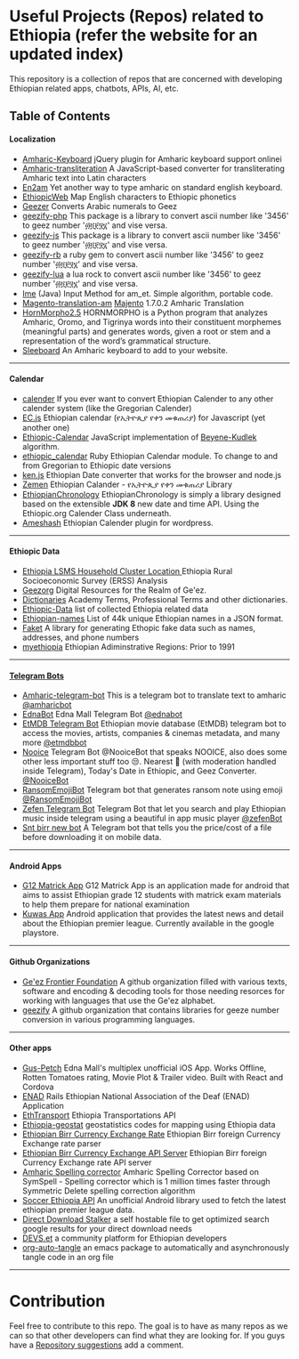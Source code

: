 # Useful Projects (Repos) related to Ethiopia (refer the website for an updated index)

This repository is a collection of repos that are concerned with developing Ethiopian related apps, chatbots, APIs, AI, etc.

## Table of Contents

#### [](#localization)Localization

- [Amharic-Keyboard](https://github.com/dawityise/Amharic-Keyboard) jQuery plugin for Amharic keyboard support onlinei
- [Amharic-transliteration](https://github.com/dohliam/amharic-transliteration) A JavaScript-based converter for transliterating Amharic text into Latin characters
- [En2am](https://github.com/misgeatgit/en2am) Yet another way to type amharic on standard english keyboard.
- [EthiopicWeb](https://github.com/tedinega/EthiopicWeb) Map English characters to Ethiopic phonetics
- [Geezer](https://github.com/moe-szyslak/Geezer) Converts Arabic numerals to Geez
- [geezify-php](https://github.com/geezify/geezify-php) This package is a library to convert ascii number like '3456' to geez number '፴፬፻፶፮' and vise versa.
- [geezify-js](https://github.com/geezify/geezify-js) This package is a library to convert ascii number like '3456' to geez number '፴፬፻፶፮' and vise versa.
- [geezify-rb](https://github.com/yilkalargaw/Geezify-rb.git) a ruby gem to convert ascii number like '3456' to geez number '፴፬፻፶፮' and vise versa.
- [geezify-lua](https://github.com/yilkalargaw/geezify-lua) a lua rock to convert ascii number like '3456' to geez number '፴፬፻፶፮' and vise versa.
- [Ime](https://github.com/menzew/input-method-editor-for-am_ET) (Java) Input Method for am_et. Simple algorithm, portable code.
- [Magento-translation-am](https://github.com/admasethiopia/magento-translation-am) [Majento](https://magento.com/) 1.7.0.2 Amharic Translation
- [HornMorpho2.5](https://github.com/adamsamson/HornMorpho2.5) HORNMORPHO is a Python program that analyzes Amharic, Oromo, and Tigrinya words into their constituent morphemes (meaningful parts) and generates words, given a root or stem and a representation of the word’s grammatical structure.
- [Sleeboard](https://github.com/sleeboard/sleeboard) An Amharic keyboard to add to your website.

---

#### [](#calendar)Calendar

- [calender](https://github.com/andegna/calender) If you ever want to convert Ethiopian Calender to any other calender system (like the Gregorian Calender)
- [EC.js](https://github.com/b3rew/EC.Js) Ethiopian calendar (የኢትዮጲያ የቀን መቁጠሪያ) for Javascript (yet another one)
- [Ethiopic-Calendar](https://github.com/moe-szyslak/Ethiopic-Calendar) JavaScript implementation of [Beyene-Kudlek](http://geez.org/Calendars/) algorithm.
- [ethiopic_calendar](https://github.com/vtprepo/ethiopic_calendar) Ruby Ethiopian Calendar module. To change to and from Gregorian to Ethiopic date versions
- [ken.js](https://github.com/Miqe/ken.js) Ethiopian Date converter that works for the browser and node.js
- [Zemen](https://github.com/m3hari/zemen) Ethiopian Calander - የኢትዮጲያ የቀን መቁጠሪያ Library
- [EthiopianChronology](https://github.com/andegna/EthiopianChronology) EthiopianChronology is simply a library designed based on the extensible **JDK 8** new date and time API. Using the Ethiopic.org Calender Class underneath.
- [Ameshash](https://github.com/askual/ameshash) Ethiopian Calender plugin for wordpress.

---

#### [](#ethiopic-data)Ethiopic Data

- [Ethiopia LSMS Household Cluster Location ](https://github.com/tessam30/Ethiopia) Ethiopia Rural Socioeconomic Survey (ERSS) Analysis
- [Geezorg](https://github.com/geezorg) Digital Resources for the Realm of Ge'ez.
- [Dictionaries](https://github.com/admasethiopia/dictionaries) Academy Terms, Professional Terms and other dictionaries.
- [Ethiopic-Data](https://github.com/b3rew/ethiopic-data) list of collected Ethiopia related data
- [Ethiopian-names](https://github.com/yonihahasis/ethiopian-names) List of 44k unique Ethiopian names in a JSON format.
- [Faket](https://github.com/m3hari/faket) A library for generating Ethopic fake data such as names, addresses, and phone numbers
- [myethiopia](https://github.com/myethiopia/Ethiopia) Ethiopian Adiminstrative Regions: Prior to 1991

---

#### [](#telegram-bots)[Telegram Bots](https://telegram.org/)

- [Amharic-telegram-bot](https://github.com/nathenapse/Amharic-telegram-bot) This is a telegram bot to translate text to amharic [@amharicbot](https://telegram.me/AmharicBot)
- [EdnaBot](https://github.com/ntgx/EdnaBot) Edna Mall Telegram Bot [@ednabot](https://telegram.me/EdnaBot)
- [EtMDB Telegram Bot](https://github.com/etmdb/telegrambot) Ethiopian movie database (EtMDB) telegram bot to access the movies, artists, companies & cinemas metadata, and many more [@etmdbbot](https://telegram.me/etmdb)
- [Nooice](https://github.com/moe-szyslak/Nooice) Telegram Bot @NooiceBot that speaks NOOICE, also does some other less important stuff too 😒. Nearest 🏧 (with moderation handled inside Telegram), Today's Date in Ethiopic, and Geez Converter. [@NooiceBot](https://telegram.me/NooiceBot)
- [RansomEmojiBot](https://github.com/ntgx/RansomEmojiBot) Telegram bot that generates ransom note using emoji [@RansomEmojiBot](https://telegram.me/RansomEmojiBot)
- [Zefen Telegram Bot](https://github.com/b3rew/zefen-bot) Telegram Bot that let you search and play Ethiopian music inside telegram using a beautiful in app music player [@zefenBot](https://telegram.me/zefenBot)
- [Snt birr new bot](https://github.com/askual/Sint-birr-nw-bot) A Telegram bot that tells you the price/cost of a file before downloading it on mobile data.

---

#### [](#android-apps) Android Apps

- [G12 Matrick App](https://github.com/RhinoSoftware/G12Matric) G12 Matrick App is an application made for android that aims to assist Ethiopian grade 12 students with matrick exam materials to help them prepare for national examination
- [Kuwas App](https://github.com/brookmg/kuwas) Android application that provides the latest news and detail about the Ethiopian premier league. Currently available in the google playstore.

---

#### [](#Github-Organizations) Github Organizations

- [Ge'ez Frontier Foundation](https://github.com/geezorg) A github organization filled with various texts, software and encoding & decoding tools for those needing resorces for working with languages that use the Ge'ez alphabet.
- [geezify](https://github.com/orgs/geezify) A github organization that contains libraries for geeze number conversion in various programming languages.

---

#### [](#other-apps)Other apps

- [Gus-Petch](https://github.com/moe-szyslak/Gus-Petch) Edna Mall's multiplex unofficial iOS App. Works Offline, Rotten Tomatoes rating, Movie Plot & Trailer video. Built with React and Cordova
- [ENAD](https://github.com/tderso/enad_app) Rails Ethiopian National Association of the Deaf (ENAD) Application
- [EthTransport](https://github.com/dawitnida/EthTransport) Ethiopia Transportations API
- [Ethiopia-geostat](https://github.com/JiehuaChen/Ethiopia-geostat) geostatistics codes for mapping using Ethiopia data
- [Ethiopian Birr Currency Exchange Rate](https://github.com/Minab-Tech/etb-currency-exchange) Ethiopian Birr foreign Currency Exchange rate parser
- [Ethiopian Birr Currency Exchange API Server](https://github.com/b3rew/etb-currency-exchange) Ethiopian Birr foreign Currency Exchange rate API server
- [Amharic Spelling corrector](https://github.com/Yididya/amharic_spell_corrector) Amharic Spelling Corrector based on SymSpell - Spelling corrector which is 1 million times faster through Symmetric Delete spelling correction algorithm
- [Soccer Ethiopia API](https://github.com/brookmg/Soccer-Ethiopia-API) An unofficial Android library used to fetch the latest ethiopian premier league data.
- [Direct Download Stalker](https://github.com/yilkalargaw/direct_download_stalker) a self hostable file to get optimized search google results for your direct download needs
- [DEVS.et](https://github.com/devs-et/devs-et-web) a community platform for Ethiopian developers
- [org-auto-tangle](https://github.com/yilkalargaw/org-auto-tangle) an emacs package to automatically and asynchronously tangle code in an org file

---

# Contribution

Feel free to contribute to this repo.
The goal is to have as many repos as we can so that other developers can find what they are looking for.
If you guys have a [Repository suggestions](https://github.com/ethiopian/repos/issues/new) add a comment.
